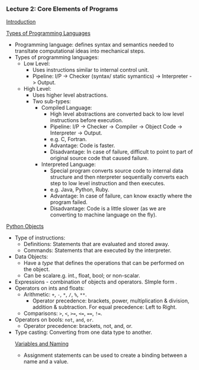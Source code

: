 ### Lecture 2: Core Elements of Programs

[Introduction](https://www.youtube.com/watch?v=9rVsdCMxeiA)

[Types of Programming Languages](https://www.youtube.com/watch?v=BvooIjkNJ24)
  * Programming language: defines syntax and semantics needed to transltate computational ideas into mechanical steps.
  * Types of programming languages:
    * Low Level: 
      * Uses instructions similar to internal control unit.
      * Pipeline: I/P -> Checker (syntax/ static symantics) -> Interpreter -> Output.
    * High Level:
      * Uses higher level abstractions.
      * Two sub-types:
        * Compiled Language: 
          * High level abstractions are converted back to low level instructions before execution.
          * Pipeline: I/P -> Checker -> Compiler -> Object Code -> Interpreter -> Output.
          * e.g. C, Fortran.
          * Advantage: Code is faster.
          * Disadvantage: In case of failure, difficult to point to part of original source code that caused failure.
        * Interpreted Language:
          * Special program converts source code to internal data structure and then nterpreter sequentially converts each step to low level instruction and then executes.
          * e.g. Java, Python, Ruby.
          * Advantage: In case of failure, can know exactly where the program failed.
          * Disadvantage: Code is a little slower (as we are converting to machine language on the fly).

[Python Objects](https://www.youtube.com/watch?v=Ejy6ILfh_hk)
 * Type of instructions:
   * Definitions: Statements that are evaluated and stored away.
    * Commands: Statements that are executed by the interpreter.
 * Data Objects:
   * Have a _type_ that defines the operations that can be performed on the object.
    * Can be scalare.g. int., float, bool; or non-scalar.
 * Expressions - combination of objects and operators. SImple form <object> <operator> <object>.
 * Operators on ints and floats:
   * Arithmetic: `+`, `-`, `*`, `/`, `%`, `**`.
     * Operator precedence: brackets, power, multiplication & division, addition & subtraction. For equal precedence: Left to Right.
    * Comparisons: `>`, `<`, `>=`, `<=`, `==`, `!=`.
 * Operators on bools: `not`, `and`, `or`.
   * Operator precedence: brackets, not, and, or.
 * Type casting: Converting from one data type to another.

[Variables and Naming](https://www.youtube.com/watch?v=hXyXRmJA8RU)
* Assignment statements can be used to create a binding between a name and a value.
